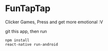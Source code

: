 # FunTapTap
Clicker Games, Press and get more emotional :V

git this app, then run


```
npm install
react-native run-android
```
